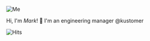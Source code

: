 ![Me](https://i.imgur.com/l6xOtsF.jpg)

Hi, I'm _Mark_! 👋
I'm an engineering manager @kustomer

![Hits](https://hitcounter.pythonanywhere.com/count/tag.svg?url=https%3A%2F%2Fgithub.com%2FMarkWaldron)
